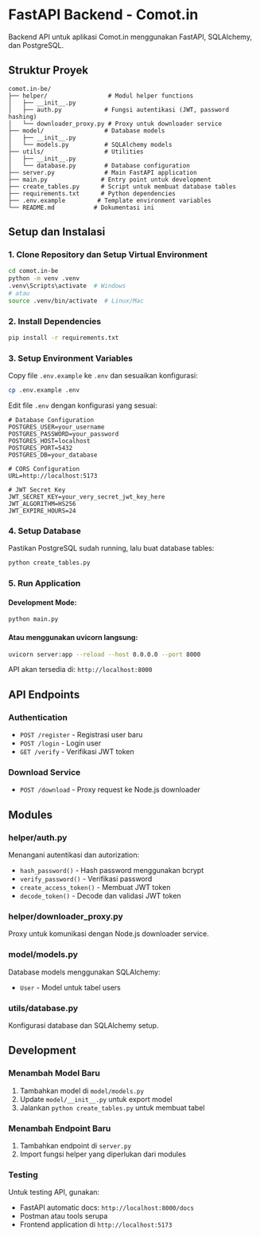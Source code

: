# FastAPI Backend - Comot.in

Backend API untuk aplikasi Comot.in menggunakan FastAPI, SQLAlchemy, dan PostgreSQL.

## Struktur Proyek

```
comot.in-be/
├── helper/                 # Modul helper functions
│   ├── __init__.py
│   ├── auth.py            # Fungsi autentikasi (JWT, password hashing)
│   └── downloader_proxy.py # Proxy untuk downloader service
├── model/                 # Database models
│   ├── __init__.py
│   └── models.py          # SQLAlchemy models
├── utils/                 # Utilities
│   ├── __init__.py
│   └── database.py        # Database configuration
├── server.py              # Main FastAPI application
├── main.py               # Entry point untuk development
├── create_tables.py      # Script untuk membuat database tables
├── requirements.txt      # Python dependencies
├── .env.example         # Template environment variables
└── README.md           # Dokumentasi ini
```

## Setup dan Instalasi

### 1. Clone Repository dan Setup Virtual Environment

```bash
cd comot.in-be
python -m venv .venv
.venv\Scripts\activate  # Windows
# atau
source .venv/bin/activate  # Linux/Mac
```

### 2. Install Dependencies

```bash
pip install -r requirements.txt
```

### 3. Setup Environment Variables

Copy file `.env.example` ke `.env` dan sesuaikan konfigurasi:

```bash
cp .env.example .env
```

Edit file `.env` dengan konfigurasi yang sesuai:

```env
# Database Configuration
POSTGRES_USER=your_username
POSTGRES_PASSWORD=your_password
POSTGRES_HOST=localhost
POSTGRES_PORT=5432
POSTGRES_DB=your_database

# CORS Configuration
URL=http://localhost:5173

# JWT Secret Key
JWT_SECRET_KEY=your_very_secret_jwt_key_here
JWT_ALGORITHM=HS256
JWT_EXPIRE_HOURS=24
```

### 4. Setup Database

Pastikan PostgreSQL sudah running, lalu buat database tables:

```bash
python create_tables.py
```

### 5. Run Application

#### Development Mode:

```bash
python main.py
```

#### Atau menggunakan uvicorn langsung:

```bash
uvicorn server:app --reload --host 0.0.0.0 --port 8000
```

API akan tersedia di: `http://localhost:8000`

## API Endpoints

### Authentication

- `POST /register` - Registrasi user baru
- `POST /login` - Login user
- `GET /verify` - Verifikasi JWT token

### Download Service

- `POST /download` - Proxy request ke Node.js downloader

## Modules

### helper/auth.py

Menangani autentikasi dan autorization:

- `hash_password()` - Hash password menggunakan bcrypt
- `verify_password()` - Verifikasi password
- `create_access_token()` - Membuat JWT token
- `decode_token()` - Decode dan validasi JWT token

### helper/downloader_proxy.py

Proxy untuk komunikasi dengan Node.js downloader service.

### model/models.py

Database models menggunakan SQLAlchemy:

- `User` - Model untuk tabel users

### utils/database.py

Konfigurasi database dan SQLAlchemy setup.

## Development

### Menambah Model Baru

1. Tambahkan model di `model/models.py`
2. Update `model/__init__.py` untuk export model
3. Jalankan `python create_tables.py` untuk membuat tabel

### Menambah Endpoint Baru

1. Tambahkan endpoint di `server.py`
2. Import fungsi helper yang diperlukan dari modules

### Testing

Untuk testing API, gunakan:

- FastAPI automatic docs: `http://localhost:8000/docs`
- Postman atau tools serupa
- Frontend application di `http://localhost:5173`
